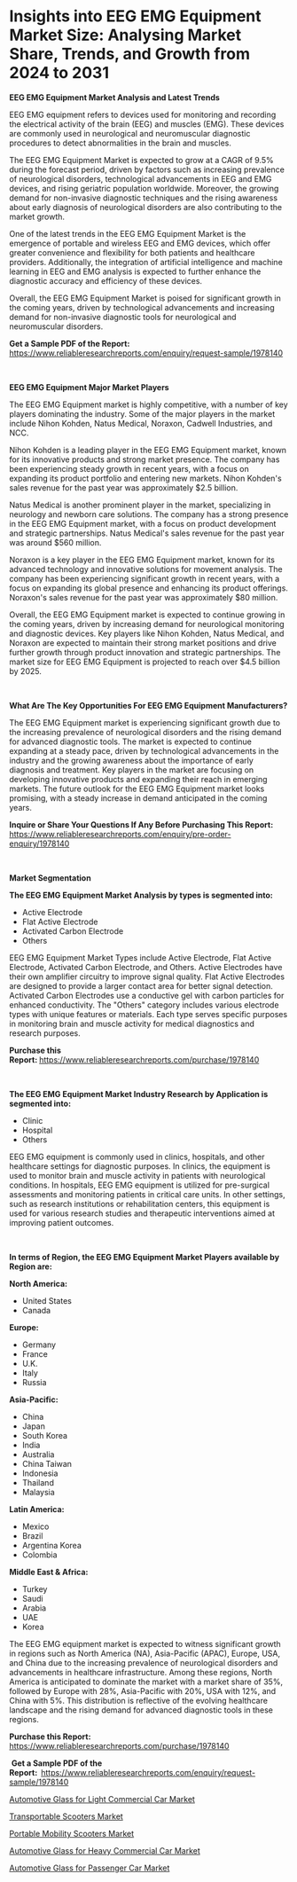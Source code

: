 <p><h1>Insights into EEG EMG Equipment Market Size: Analysing Market Share, Trends, and Growth from 2024 to 2031</h1></p><p><strong>EEG EMG Equipment Market Analysis and Latest Trends</strong></p>
<p><p>EEG EMG equipment refers to devices used for monitoring and recording the electrical activity of the brain (EEG) and muscles (EMG). These devices are commonly used in neurological and neuromuscular diagnostic procedures to detect abnormalities in the brain and muscles.</p><p>The EEG EMG Equipment Market is expected to grow at a CAGR of 9.5% during the forecast period, driven by factors such as increasing prevalence of neurological disorders, technological advancements in EEG and EMG devices, and rising geriatric population worldwide. Moreover, the growing demand for non-invasive diagnostic techniques and the rising awareness about early diagnosis of neurological disorders are also contributing to the market growth.</p><p>One of the latest trends in the EEG EMG Equipment Market is the emergence of portable and wireless EEG and EMG devices, which offer greater convenience and flexibility for both patients and healthcare providers. Additionally, the integration of artificial intelligence and machine learning in EEG and EMG analysis is expected to further enhance the diagnostic accuracy and efficiency of these devices.</p><p>Overall, the EEG EMG Equipment Market is poised for significant growth in the coming years, driven by technological advancements and increasing demand for non-invasive diagnostic tools for neurological and neuromuscular disorders.</p></p>
<p><strong>Get a Sample PDF of the Report:&nbsp;</strong> <a href="https://www.reliableresearchreports.com/enquiry/request-sample/1978140">https://www.reliableresearchreports.com/enquiry/request-sample/1978140</a></p>
<p>&nbsp;</p>
<p><strong>EEG EMG Equipment Major Market Players</strong></p>
<p><p>The EEG EMG Equipment market is highly competitive, with a number of key players dominating the industry. Some of the major players in the market include Nihon Kohden, Natus Medical, Noraxon, Cadwell Industries, and NCC.</p><p>Nihon Kohden is a leading player in the EEG EMG Equipment market, known for its innovative products and strong market presence. The company has been experiencing steady growth in recent years, with a focus on expanding its product portfolio and entering new markets. Nihon Kohden's sales revenue for the past year was approximately $2.5 billion.</p><p>Natus Medical is another prominent player in the market, specializing in neurology and newborn care solutions. The company has a strong presence in the EEG EMG Equipment market, with a focus on product development and strategic partnerships. Natus Medical's sales revenue for the past year was around $560 million.</p><p>Noraxon is a key player in the EEG EMG Equipment market, known for its advanced technology and innovative solutions for movement analysis. The company has been experiencing significant growth in recent years, with a focus on expanding its global presence and enhancing its product offerings. Noraxon's sales revenue for the past year was approximately $80 million.</p><p>Overall, the EEG EMG Equipment market is expected to continue growing in the coming years, driven by increasing demand for neurological monitoring and diagnostic devices. Key players like Nihon Kohden, Natus Medical, and Noraxon are expected to maintain their strong market positions and drive further growth through product innovation and strategic partnerships. The market size for EEG EMG Equipment is projected to reach over $4.5 billion by 2025.</p></p>
<p>&nbsp;</p>
<p><strong>What Are The Key Opportunities For EEG EMG Equipment Manufacturers?</strong></p>
<p><p>The EEG EMG Equipment market is experiencing significant growth due to the increasing prevalence of neurological disorders and the rising demand for advanced diagnostic tools. The market is expected to continue expanding at a steady pace, driven by technological advancements in the industry and the growing awareness about the importance of early diagnosis and treatment. Key players in the market are focusing on developing innovative products and expanding their reach in emerging markets. The future outlook for the EEG EMG Equipment market looks promising, with a steady increase in demand anticipated in the coming years.</p></p>
<p><strong>Inquire or Share Your Questions If Any Before Purchasing This Report:</strong> <a href="https://www.reliableresearchreports.com/enquiry/pre-order-enquiry/1978140">https://www.reliableresearchreports.com/enquiry/pre-order-enquiry/1978140</a></p>
<p>&nbsp;</p>
<p><strong>Market Segmentation</strong></p>
<p><strong>The EEG EMG Equipment Market Analysis by types is segmented into:</strong></p>
<p><ul><li>Active Electrode</li><li>Flat Active Electrode</li><li>Activated Carbon Electrode</li><li>Others</li></ul></p>
<p><p>EEG EMG Equipment Market Types include Active Electrode, Flat Active Electrode, Activated Carbon Electrode, and Others. Active Electrodes have their own amplifier circuitry to improve signal quality. Flat Active Electrodes are designed to provide a larger contact area for better signal detection. Activated Carbon Electrodes use a conductive gel with carbon particles for enhanced conductivity. The "Others" category includes various electrode types with unique features or materials. Each type serves specific purposes in monitoring brain and muscle activity for medical diagnostics and research purposes.</p></p>
<p><strong>Purchase this Report:&nbsp;</strong><a href="https://www.reliableresearchreports.com/purchase/1978140">https://www.reliableresearchreports.com/purchase/1978140</a></p>
<p>&nbsp;</p>
<p><strong>The EEG EMG Equipment Market Industry Research by Application is segmented into:</strong></p>
<p><ul><li>Clinic</li><li>Hospital</li><li>Others</li></ul></p>
<p><p>EEG EMG equipment is commonly used in clinics, hospitals, and other healthcare settings for diagnostic purposes. In clinics, the equipment is used to monitor brain and muscle activity in patients with neurological conditions. In hospitals, EEG EMG equipment is utilized for pre-surgical assessments and monitoring patients in critical care units. In other settings, such as research institutions or rehabilitation centers, this equipment is used for various research studies and therapeutic interventions aimed at improving patient outcomes.</p></p>
<p>&nbsp;</p>
<p><strong>In terms of Region, the EEG EMG Equipment Market Players available by Region are:</strong></p>
<p>
    <p> <strong> North America: </strong>
        <ul>
            <li>United States</li>
            <li>Canada</li>
        </ul>
        </p> 
    <p> <strong> Europe: </strong>
        <ul>
            <li>Germany</li>
            <li>France</li>
            <li>U.K.</li>
            <li>Italy</li>
            <li>Russia</li>
        </ul>
        </p> 
    <p> <strong> Asia-Pacific: </strong>
        <ul>
            <li>China</li>
            <li>Japan</li>
            <li>South Korea</li>
            <li>India</li>
            <li>Australia</li>
            <li>China Taiwan</li>
            <li>Indonesia</li>
            <li>Thailand</li>
            <li>Malaysia</li>
        </ul>
        </p> 
    <p> <strong> Latin America: </strong>
        <ul>
            <li>Mexico</li>
            <li>Brazil</li>
            <li>Argentina Korea</li>
            <li>Colombia</li>
        </ul>
        </p> 
    <p> <strong> Middle East & Africa: </strong>
        <ul>
            <li>Turkey</li>
            <li>Saudi</li>
            <li>Arabia</li>
            <li>UAE</li>
            <li>Korea</li>
        </ul>
    </p>
    </p>
<p><p>The EEG EMG equipment market is expected to witness significant growth in regions such as North America (NA), Asia-Pacific (APAC), Europe, USA, and China due to the increasing prevalence of neurological disorders and advancements in healthcare infrastructure. Among these regions, North America is anticipated to dominate the market with a market share of 35%, followed by Europe with 28%, Asia-Pacific with 20%, USA with 12%, and China with 5%. This distribution is reflective of the evolving healthcare landscape and the rising demand for advanced diagnostic tools in these regions.</p></p>
<p><strong>Purchase this Report: </strong><a href="https://www.reliableresearchreports.com/purchase/1978140">https://www.reliableresearchreports.com/purchase/1978140</a></p>
<p>&nbsp;<strong>Get a Sample PDF of the Report:&nbsp;&nbsp;</strong><a href="https://www.reliableresearchreports.com/enquiry/request-sample/1978140">https://www.reliableresearchreports.com/enquiry/request-sample/1978140</a></p>
<p><strong></strong></p>
<p><p><a href="https://skillful-vermicelli-b89.notion.site/Automotive-Glass-for-Light-Commercial-Car-Market-Size-Share-Trends-Analysis-Report-By-Material-B-a3412f91b96c480bbf3237a6a56f3df3">Automotive Glass for Light Commercial Car Market</a></p><p><a href="https://view.publitas.com/reportprime-1/transportable-scooters-market-provides-detailed-segmentation-of-this-market-based-on-type-application-and-region-and-forecast-for-the-period-from-2024-2031/">Transportable Scooters Market</a></p><p><a href="https://view.publitas.com/reportprime-1/portable-mobility-scooters-market-with-the-goal-of-estimating-the-market-size-and-future-growth-potential-of-various-market-segments-based-on-component-applications-end-user-and-region/">Portable Mobility Scooters Market</a></p><p><a href="https://simplistic-meeting-7ee.notion.site/Automotive-Glass-for-Heavy-Commercial-Car-Market-Centers-on-Aspects-such-as-Market-Growth-Market-Sh-5803e74559ff49c2a0de7537e721dced">Automotive Glass for Heavy Commercial Car Market</a></p><p><a href="https://eight-handstand-8fb.notion.site/Automotive-Glass-for-Passenger-Car-Market-Research-Report-Forecasted-for-Period-from-2024-2031-by-ee598da0e01f4ff284c224c9a71a6355">Automotive Glass for Passenger Car Market</a></p></p>